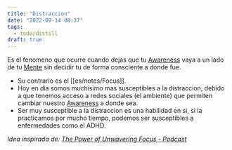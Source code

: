 ```yaml
---
title: "Distraccion"
date: "2022-09-14 08:37"
tags: 
  - todo/distill
draft: true
---
```

Es el fenomeno que ocurre cuando dejas que tu [Awareness](es/notes/Awareness.md) vaya a un lado de tu [Mente](es/notes/Mente.md) sin decidir tu de forma consciente a donde fue. 

- Su contrario es el [[es/notes/Focus]].
- Hoy en dia somos muchisimo mas susceptibles a la distraccion, debido a que tenemos acceso a redes sociales (el ambiente) que permiten cambiar nuestro [Awareness](es/notes/Awareness.md) a donde sea. 
- Ser muy susceptible a la distraccion es una habilidad en si, si la practicamos por mucho tiempo, podemos ser susceptibles a enfermedades como el ADHD.

*Idea inspirada de: [The Power of Unwavering Focus - Podcast](es/content/The%20Power%20of%20Unwavering%20Focus%20-%20Podcast.md)*